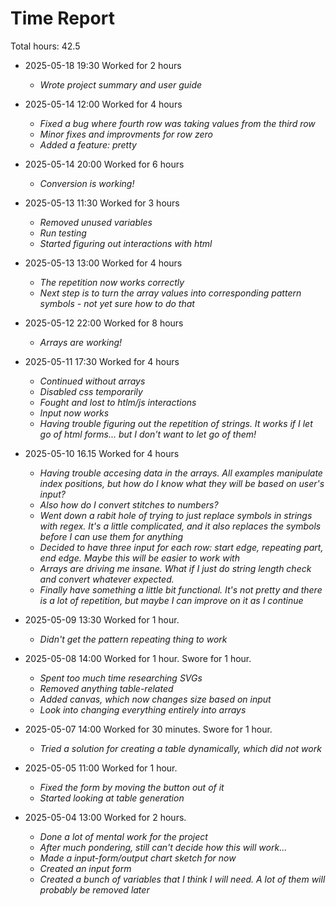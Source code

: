 # Time Report
Total hours: 42.5

- 2025-05-18 19:30 Worked for 2 hours
  - *Wrote project summary and user guide*

- 2025-05-14 12:00 Worked for 4 hours
  - *Fixed a bug where fourth row was taking values from the third row*
  - *Minor fixes and improvments for row zero*
  - *Added a feature: pretty*

- 2025-05-14 20:00 Worked for 6 hours
  - *Conversion is working!*

- 2025-05-13 11:30 Worked for 3 hours
  - *Removed unused variables*
  - *Run testing*
  - *Started figuring out interactions with html*

- 2025-05-13 13:00 Worked for 4 hours
  - *The repetition now works correctly*
  - *Next step is to turn the array values into corresponding pattern symbols - not yet sure how to do that*

- 2025-05-12 22:00 Worked for 8 hours
  - *Arrays are working!*

- 2025-05-11 17:30 Worked for 4 hours
  - *Continued without arrays*
  - *Disabled css temporarily*
  - *Fought and lost to htlm/js interactions*
  - *Input now works*
  - *Having trouble figuring out the repetition of strings. It works if I let go of html forms... but I don't want to let go of them!*

- 2025-05-10 16.15 Worked for 4 hours
  - *Having trouble accesing data in the arrays. All examples manipulate index positions, but how do I know what they will be based on user's input?*
  - *Also how do I convert stitches to numbers?*
  - *Went down a rabit hole of trying to just replace symbols in strings with regex. It's a little complicated, and it also replaces the symbols before I can use them for anything*
  - *Decided to have three input for each row: start edge, repeating part, end edge. Maybe this will be easier to work with*
  - *Arrays are driving me insane. What if I just do string length check and convert whatever expected.*
  - *Finally have something a little bit functional. It's not pretty and there is a lot of repetition, but maybe I can improve on it as I continue*

- 2025-05-09 13:30 Worked for 1 hour.
  - *Didn't get the pattern repeating thing to work*

- 2025-05-08 14:00 Worked for 1 hour. Swore for 1 hour.
  - *Spent too much time researching SVGs*
  - *Removed anything table-related*
  - *Added canvas, which now changes size based on input*
  - *Look into changing everything entirely into arrays*

- 2025-05-07 14:00 Worked for 30 minutes. Swore for 1 hour.
  - *Tried a solution for creating a table dynamically, which did not work*

- 2025-05-05 11:00 Worked for 1 hour.
  - *Fixed the form by moving the button out of it*
  - *Started looking at table generation*

- 2025-05-04 13:00 Worked for 2 hours.
  - *Done a lot of mental work for the project*
  - *After much pondering, still can't decide how this will work...*
  - *Made a input-form/output chart sketch for now*
  - *Created an input form*
  - *Created a bunch of variables that I think I will need. A lot of them will probably be removed later*
